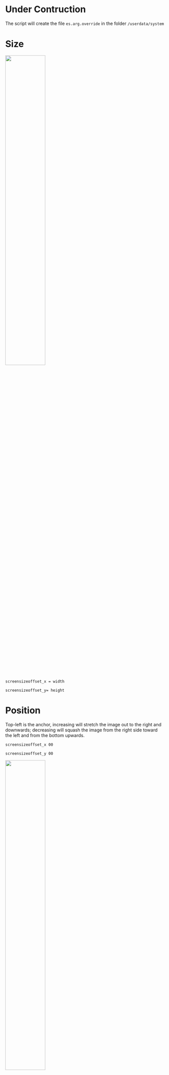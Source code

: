 # Under Contruction


The script will create the file `es.arg.override` in the folder
`/userdata/system`

# Size
<img src="https://github.com/ZFEbHVUE/Batocera-CRT-Script/blob/main/wiki_page/scaling_crt.png" width=50% height=50%>

`screensizeoffset_x = width`

`screensizeoffset_y= height`

# Position

Top-left is the anchor, increasing will stretch the image out to the right and downwards; decreasing will squash the image from the right side toward the left and from the bottom upwards.

`screensizeoffset_x 00`

`screensizeoffset_y 00`


<img src="https://github.com/ZFEbHVUE/Batocera-CRT-Script/blob/main/wiki_page/offset_crt.png" width=50% height=50%>

We will start by aligning the top-left of the image with the top-left corner of the display. This will be important for the next step (scaling). We will do this by utilizing the following argument: 
Move the canvas by [x] pixels right and [y] pixels down.

`screenoffset_x 00`

`screenoffset_y 00`

If your resolution is `640 480` and you put for example

`screensizeoffset_x 10`

`screensizeoffset_y -10`

`screenoffset_x -5`

`screenoffset_y 5`

you will get :

`es.customsargs=--screensize 650 470 --screenoffset -5 5`

so you can adjust your screen by using this file   es.arg.override (edited)

And each time your re-use the script.  the file `/userdata/system/es.arg.override` will be erased so make a backup.


You must put the offset not the resolution into /userdata/system/es.arg.override
